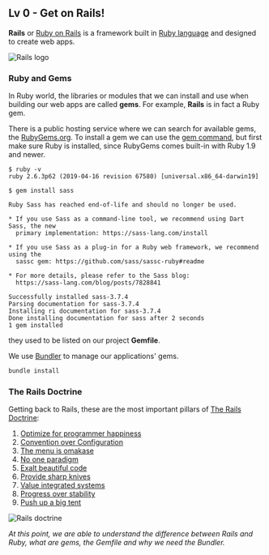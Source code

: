 ## Lv 0 - Get on Rails!

**Rails** or [Ruby on Rails](https://github.com/rails/rails) is a framework built in [Ruby language](https://www.ruby-lang.org/) and designed to create web apps. 

![Rails logo](https://rubyonrails.org/images/rails-logo.svg)

### Ruby and Gems

In Ruby world, the libraries or modules that we can install and use when building our web apps are called **gems**. For example, **Rails** is in fact a Ruby gem.

There is a public hosting service where we can search for available gems, the [RubyGems.org](https://rubygems.org). To install a gem we can use the [gem command](https://guides.rubygems.org/rubygems-basics/), but first make sure Ruby is installed, since RubyGems comes built-in with Ruby 1.9 and newer.

```
$ ruby -v
ruby 2.6.3p62 (2019-04-16 revision 67580) [universal.x86_64-darwin19]
```

```
$ gem install sass

Ruby Sass has reached end-of-life and should no longer be used.

* If you use Sass as a command-line tool, we recommend using Dart Sass, the new
  primary implementation: https://sass-lang.com/install

* If you use Sass as a plug-in for a Ruby web framework, we recommend using the
  sassc gem: https://github.com/sass/sassc-ruby#readme

* For more details, please refer to the Sass blog:
  https://sass-lang.com/blog/posts/7828841

Successfully installed sass-3.7.4
Parsing documentation for sass-3.7.4
Installing ri documentation for sass-3.7.4
Done installing documentation for sass after 2 seconds
1 gem installed
```

they used to be listed on our project **Gemfile**. 

We use [Bundler](https://bundler.io/) to manage our applications' gems.

```bash
bundle install
```

### The Rails Doctrine

Getting back to Rails, these are the most important pillars of [The Rails Doctrine](https://rubyonrails.org/doctrine/):

1. [Optimize for programmer happiness](https://rubyonrails.org/doctrine/#optimize-for-programmer-happiness)
1. [Convention over Configuration](https://rubyonrails.org/doctrine/#convention-over-configuration)
1. [The menu is omakase](https://rubyonrails.org/doctrine/#omakase)
1. [No one paradigm](https://rubyonrails.org/doctrine/#no-one-paradigm)
1. [Exalt beautiful code](https://rubyonrails.org/doctrine/#beautiful-code)
1. [Provide sharp knives](https://rubyonrails.org/doctrine/#provide-sharp-knives)
1. [Value integrated systems](https://rubyonrails.org/doctrine/#integrated-systems)
1. [Progress over stability](https://rubyonrails.org/doctrine/#progress-over-stability)
1. [Push up a big tent](https://rubyonrails.org/doctrine/#big-tent)

![Rails doctrine](https://rubyonrails.org/images/doctrine.png)


_At this point, we are able to understand the difference between Rails and Ruby, what are gems, the Gemfile and why we need the Bundler._

